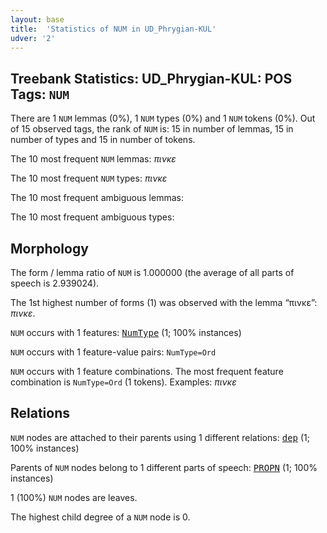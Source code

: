 ```yaml
---
layout: base
title:  'Statistics of NUM in UD_Phrygian-KUL'
udver: '2'
---
```


## Treebank Statistics: UD_Phrygian-KUL: POS Tags: `NUM`

There are 1 `NUM` lemmas (0%), 1 `NUM` types (0%) and 1 `NUM` tokens (0%).
Out of 15 observed tags, the rank of `NUM` is: 15 in number of lemmas, 15 in number of types and 15 in number of tokens.

The 10 most frequent `NUM` lemmas: <em>πινκε</em>

The 10 most frequent `NUM` types:  <em>πινκε</em>

The 10 most frequent ambiguous lemmas: 

The 10 most frequent ambiguous types:  



## Morphology

The form / lemma ratio of `NUM` is 1.000000 (the average of all parts of speech is 2.939024).

The 1st highest number of forms (1) was observed with the lemma “πινκε”: <em>πινκε</em>.

`NUM` occurs with 1 features: <tt><a href="xpg_kul-feat-NumType.html">NumType</a></tt> (1; 100% instances)

`NUM` occurs with 1 feature-value pairs: `NumType=Ord`

`NUM` occurs with 1 feature combinations.
The most frequent feature combination is `NumType=Ord` (1 tokens).
Examples: <em>πινκε</em>


## Relations

`NUM` nodes are attached to their parents using 1 different relations: <tt><a href="xpg_kul-dep-dep.html">dep</a></tt> (1; 100% instances)

Parents of `NUM` nodes belong to 1 different parts of speech: <tt><a href="xpg_kul-pos-PROPN.html">PROPN</a></tt> (1; 100% instances)

1 (100%) `NUM` nodes are leaves.

The highest child degree of a `NUM` node is 0.


